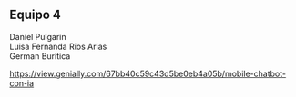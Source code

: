 ## Equipo 4

Daniel Pulgarin  
Luisa Fernanda Rios Arias  
German Buritica

https://view.genially.com/67bb40c59c43d5be0eb4a05b/mobile-chatbot-con-ia